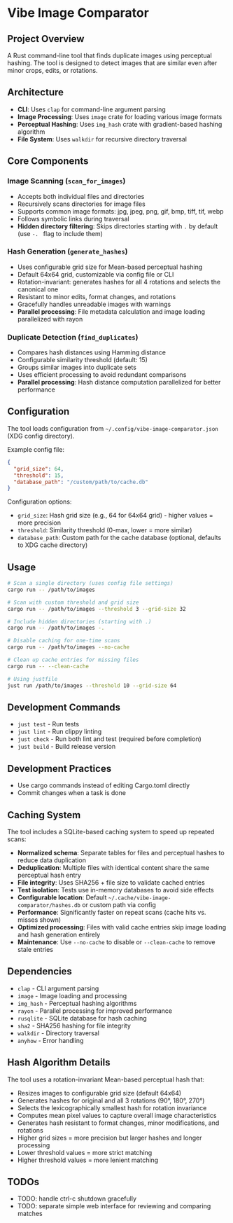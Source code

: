 # Vibe Image Comparator

## Project Overview
A Rust command-line tool that finds duplicate images using perceptual hashing. The tool is designed to detect images that are similar even after minor crops, edits, or rotations.

## Architecture
- **CLI**: Uses `clap` for command-line argument parsing
- **Image Processing**: Uses `image` crate for loading various image formats
- **Perceptual Hashing**: Uses `img_hash` crate with gradient-based hashing algorithm
- **File System**: Uses `walkdir` for recursive directory traversal

## Core Components

### Image Scanning (`scan_for_images`)
- Accepts both individual files and directories
- Recursively scans directories for image files
- Supports common image formats: jpg, jpeg, png, gif, bmp, tiff, tif, webp
- Follows symbolic links during traversal
- **Hidden directory filtering**: Skips directories starting with `.` by default (use `-. ` flag to include them)

### Hash Generation (`generate_hashes`)
- Uses configurable grid size for Mean-based perceptual hashing
- Default 64x64 grid, customizable via config file or CLI
- Rotation-invariant: generates hashes for all 4 rotations and selects the canonical one
- Resistant to minor edits, format changes, and rotations
- Gracefully handles unreadable images with warnings
- **Parallel processing**: File metadata calculation and image loading parallelized with rayon

### Duplicate Detection (`find_duplicates`)
- Compares hash distances using Hamming distance
- Configurable similarity threshold (default: 15)
- Groups similar images into duplicate sets
- Uses efficient processing to avoid redundant comparisons
- **Parallel processing**: Hash distance computation parallelized for better performance

## Configuration
The tool loads configuration from `~/.config/vibe-image-comparator.json` (XDG config directory).

Example config file:
```json
{
  "grid_size": 64,
  "threshold": 15,
  "database_path": "/custom/path/to/cache.db"
}
```

Configuration options:
- `grid_size`: Hash grid size (e.g., 64 for 64x64 grid) - higher values = more precision
- `threshold`: Similarity threshold (0-max, lower = more similar)
- `database_path`: Custom path for the cache database (optional, defaults to XDG cache directory)

## Usage
```bash
# Scan a single directory (uses config file settings)
cargo run -- /path/to/images

# Scan with custom threshold and grid size
cargo run -- /path/to/images --threshold 3 --grid-size 32

# Include hidden directories (starting with .)
cargo run -- /path/to/images -.

# Disable caching for one-time scans
cargo run -- /path/to/images --no-cache

# Clean up cache entries for missing files
cargo run -- --clean-cache

# Using justfile
just run /path/to/images --threshold 10 --grid-size 64
```

## Development Commands
- `just test` - Run tests
- `just lint` - Run clippy linting
- `just check` - Run both lint and test (required before completion)
- `just build` - Build release version

## Development Practices
- Use cargo commands instead of editing Cargo.toml directly
- Commit changes when a task is done

## Caching System
The tool includes a SQLite-based caching system to speed up repeated scans:
- **Normalized schema**: Separate tables for files and perceptual hashes to reduce data duplication
- **Deduplication**: Multiple files with identical content share the same perceptual hash entry
- **File integrity**: Uses SHA256 + file size to validate cached entries
- **Test isolation**: Tests use in-memory databases to avoid side effects
- **Configurable location**: Default `~/.cache/vibe-image-comparator/hashes.db` or custom path via config
- **Performance**: Significantly faster on repeat scans (cache hits vs. misses shown)
- **Optimized processing**: Files with valid cache entries skip image loading and hash generation entirely
- **Maintenance**: Use `--no-cache` to disable or `--clean-cache` to remove stale entries

## Dependencies
- `clap` - CLI argument parsing
- `image` - Image loading and processing
- `img_hash` - Perceptual hashing algorithms
- `rayon` - Parallel processing for improved performance
- `rusqlite` - SQLite database for hash caching
- `sha2` - SHA256 hashing for file integrity
- `walkdir` - Directory traversal
- `anyhow` - Error handling

## Hash Algorithm Details
The tool uses a rotation-invariant Mean-based perceptual hash that:
- Resizes images to configurable grid size (default 64x64)
- Generates hashes for original and all 3 rotations (90°, 180°, 270°)
- Selects the lexicographically smallest hash for rotation invariance
- Computes mean pixel values to capture overall image characteristics
- Generates hash resistant to format changes, minor modifications, and rotations
- Higher grid sizes = more precision but larger hashes and longer processing
- Lower threshold values = more strict matching
- Higher threshold values = more lenient matching

## TODOs
- TODO: handle ctrl-c shutdown gracefully
- TODO: separate simple web interface for reviewing and comparing matches